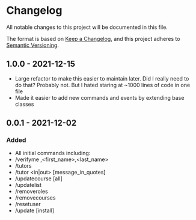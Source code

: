 # Changelog
All notable changes to this project will be documented in this file.

The format is based on [Keep a Changelog](https://keepachangelog.com/en/1.0.0/),
and this project adheres to [Semantic Versioning](https://semver.org/spec/v2.0.0.html).

## 1.0.0 - 2021-12-15
- Large refactor to make this easier to maintain later. Did I really need to do that? Probably not. But I hated staring at ~1000 lines of code in one file
- Made it easier to add new commands and events by extending base classes

## 0.0.1 - 2021-12-02
### Added
- All initial commands including:
- /verifyme <abc123>,<first_name>,<last_name>
- /tutors 
- /tutor <in|out> [message_in_quotes]
- /updatecourse [all]
- /updatelist
- /removeroles
- /removecourses
- /resetuser <abc123>
- /update [install]
